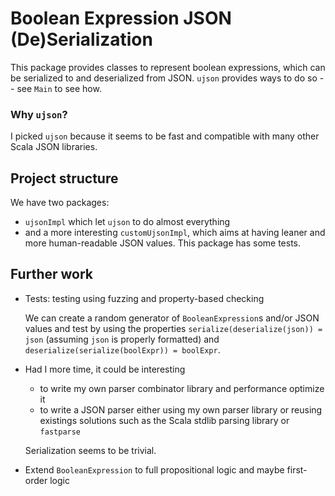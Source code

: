 # Boolean Expression JSON (De)Serialization

This package provides classes to represent boolean expressions, which can be serialized to and deserialized from JSON.
`ujson` provides ways to do so -- see `Main` to see how.

### Why `ujson`?

I picked `ujson` because it seems to be fast and compatible with many other Scala JSON libraries.

## Project structure

We have two packages:

- `ujsonImpl` which let `ujson` to do almost everything
- and a more interesting `customUjsonImpl`, which aims at having leaner and more human-readable JSON values. This
  package has some tests.

## Further work

- Tests: testing using fuzzing and property-based checking

  We can create a random generator of `BooleanExpression`s and/or JSON values and test by using the
  properties `serialize(deserialize(json)) = json` (assuming `json` is properly formatted) and
  `deserialize(serialize(boolExpr)) = boolExpr`.

- Had I more time, it could be interesting
    - to write my own parser combinator library and performance optimize it
    - to write a JSON parser either using my own parser library or reusing existings solutions such as the Scala stdlib
      parsing library or `fastparse`

  Serialization seems to be trivial.

- Extend `BooleanExpression` to full propositional logic and maybe first-order logic